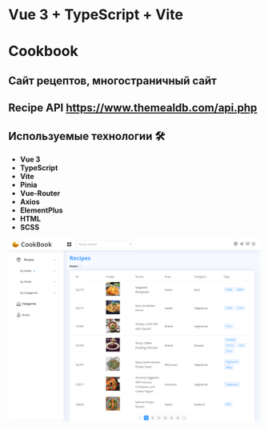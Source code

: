 # Vue 3 + TypeScript + Vite

# Cookbook
## Сайт рецептов, многостраничный сайт
## Recipe API https://www.themealdb.com/api.php

## Используемые технологии 🛠️

- **Vue 3**
- **TypeScript**
- **Vite**
- **Pinia**
- **Vue-Router**
- **Axios**
- **ElementPlus**
- **HTML**
- **SCSS**

<div><img src="https://github.com/Olga-Zyukina/Cookbook/blob/main/Screenshot.png" title="Cookbook" alt="Cookbook"/></div>
